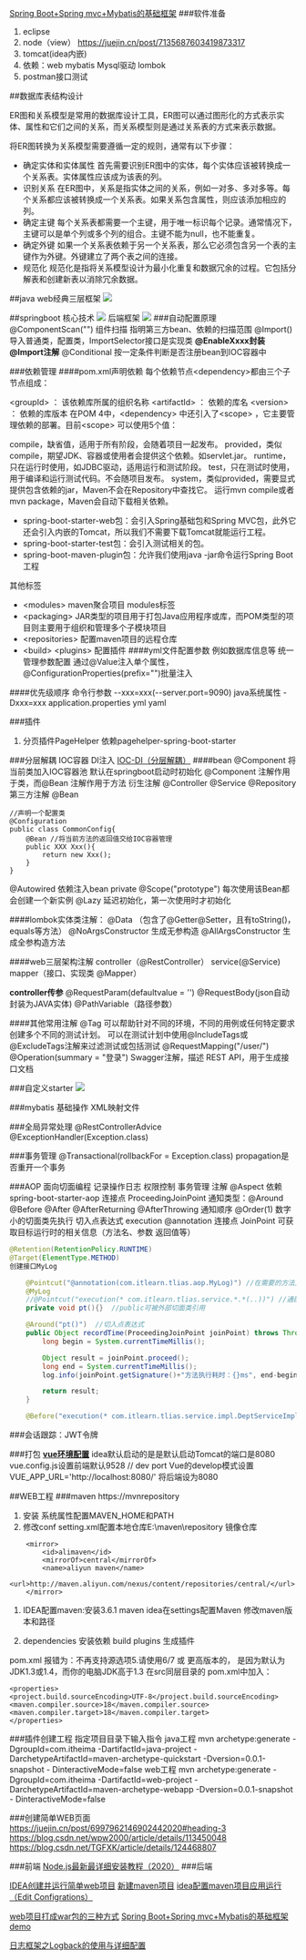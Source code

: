 [Spring Boot+Spring mvc+Mybatis的基础框架](https://blog.csdn.net/sinat_27933301/article/details/88563560)
###软件准备
1. eclipse
2. node（view）
https://juejin.cn/post/7135687603419873317
3. tomcat(idea内嵌)
4. 依赖：web mybatis Mysql驱动 lombok
5. postman接口测试

##数据库表结构设计

ER图和关系模型是常用的数据库设计工具，ER图可以通过图形化的方式表示实体、属性和它们之间的关系，而关系模型则是通过关系表的方式来表示数据。

将ER图转换为关系模型需要遵循一定的规则，通常有以下步骤：

- 确定实体和实体属性 首先需要识别ER图中的实体，每个实体应该被转换成一个关系表。实体属性应该成为该表的列。
- 识别关系 在ER图中，关系是指实体之间的关系，例如一对多、多对多等。每个关系都应该被转换成一个关系表。如果关系包含属性，则应该添加相应的列。
- 确定主键 每个关系表都需要一个主键，用于唯一标识每个记录。通常情况下，主键可以是单个列或多个列的组合。主键不能为null，也不能重复。
- 确定外键 如果一个关系表依赖于另一个关系表，那么它必须包含另一个表的主键作为外键。外键建立了两个表之间的连接。
- 规范化 规范化是指将关系模型设计为最小化重复和数据冗余的过程。它包括分解表和创建新表以消除冗余数据。

##java web经典三层框架
![](img/java%20web三层框架.png)

##springboot
核心技术
![](img/后端核心技术.jpg)
后端框架
![](img/后端框架总结.jpg)
###自动配置原理
@ComponentScan("")   组件扫描  指明第三方bean、依赖的扫描范围
@Import()  导入普通类，配置类，ImportSelector接口是实现类
**@EnableXxxx封装@Import注解**
@Conditional 按一定条件判断是否注册bean到IOC容器中


###依赖管理
####pom.xml声明依赖
每个依赖节点\<dependency>都由三个子节点组成：

\<groupId> ： 该依赖库所属的组织名称
\<artifactId> ： 依赖的库名
\<version> ： 依赖的库版本
在POM 4中，\<dependency> 中还引入了\<scope> ，它主要管理依赖的部署。目前\<scope> 可以使用5个值：

compile，缺省值，适用于所有阶段，会随着项目一起发布。
provided，类似compile，期望JDK、容器或使用者会提供这个依赖。如servlet.jar。
runtime，只在运行时使用，如JDBC驱动，适用运行和测试阶段。
test，只在测试时使用，用于编译和运行测试代码。不会随项目发布。
system，类似provided，需要显式提供包含依赖的jar，Maven不会在Repository中查找它。
运行mvn compile或者mvn package，Maven会自动下载相关依赖。

- spring-boot-starter-web包：会引入Spring基础包和Spring MVC包，此外它还会引入内嵌的Tomcat，所以我们不需要下载Tomcat就能运行工程。
- spring-boot-starter-test包：会引入测试相关的包。
- spring-boot-maven-plugin包：允许我们使用java -jar命令运行Spring Boot工程

其他标签
- \<modules>  maven聚合项目 modules标签
- \<packaging> JAR类型的项目用于打包Java应用程序或库，而POM类型的项目则主要用于组织和管理多个子模块项目
- \<repositories> 配置maven项目的远程仓库
- \<build>
        \<plugins>  配置插件
####yml文件配置参数
例如数据库信息等
统一管理参数配置
通过@Value注入单个属性，
@ConfigurationProperties(prefix="")批量注入

####优先级顺序
命令行参数  --xxx=xxx(--server.port=9090)
java系统属性 -Dxxx=xxx
application.properties
yml
yaml

###插件
1. 分页插件PageHelper
依赖pagehelper-spring-boot-starter

###分层解耦
IOC容器 DI注入
[IOC-DI（分层解耦）](https://blog.csdn.net/y_k_j_c/article/details/130237155)
####bean
@Component  将当前类加入IOC容器池 默认在springboot启动时初始化
@Component 注解作用于类，而@Bean 注解作用于方法
衍生注解 @Controller @Service @Repository
第三方注解  @Bean
```
//声明一个配置类
@Configuration
public class CommonConfig{
    @Bean //将当前方法的返回值交给IOC容器管理
    public XXX Xxx(){
        return new Xxx();  
    }
}
```
@Autowired 依赖注入bean
private 
@Scope("prototype") 每次使用该Bean都会创建一个新实例
@Lazy  延迟初始化，第一次使用时才初始化

####lombok实体类注解：
@Data  （包含了@Getter@Setter，且有toString()，equals等方法）
@NoArgsConstructor  生成无参构造
@AllArgsConstructor  生成全参构造方法

####web三层架构注解
controller（@RestController）  service(@Service)  mapper（接口、实现类 @Mapper） 

**controller传参**
@RequestParam(defaultvalue = '')
@RequestBody(json自动封装为JAVA实体)
@PathVariable（路径参数）

####其他常用注解
@Tag 
可以帮助针对不同的环境，不同的用例或任何特定要求创建多个不同的测试计划。
可以在测试计划中使用@IncludeTags或@ExcludeTags注解来过滤测试或包括测试
@RequestMapping("/user/")
@Operation(summary = "登录")  Swagger注解，描述 REST API，用于生成接口文档

###自定义starter
![](img/starter.jpg)

###mybatis
基础操作
XML映射文件

###全局异常处理
@RestControllerAdvice
@ExceptionHandler(Exception.class)

###事务管理
@Transactional(rollbackFor = Exception.class)
propagation是否重开一个事务

###AOP 面向切面编程 
记录操作日志 权限控制 事务管理
注解 @Aspect
依赖 spring-boot-starter-aop
连接点 ProceedingJoinPoint
通知类型：@Around @Before @After @AfterReturning @AfterThrowing
通知顺序 @Order(1) 数字小的切面类先执行
切入点表达式 execution @annotation
连接点 JoinPoint 可获取目标运行时的相关信息（方法名、参数
返回值等）
```JAVA
@Retention(RetentionPolicy.RUNTIME)
@Target(ElementType.METHOD)
创建接口MyLog
```

```java
    @Pointcut("@annotation(com.itlearn.tlias.aop.MyLog)") //在需要的方法上注释
    @MyLog
    //@Pointcut("execution(* com.itlearn.tlias.service.*.*(..))") //通配符*  .任意一个参数 ..任意参数/层级 
    private void pt(){}  //public可被外部切面类引用

    @Around("pt()")  //切入点表达式
    public Object recordTime(ProceedingJoinPoint joinPoint) throws Throwable {
        long begin = System.currentTimeMillis();

        Object result = joinPoint.proceed();
        long end = System.currentTimeMillis();
        log.info(joinPoint.getSignature()+"方法执行耗时：{}ms", end-begin);

        return result;
    }

    @Before("execution(* com.itlearn.tlias.service.impl.DeptServiceImpl.*(..))")
```
###会话跟踪：JWT令牌


###打包
**[vue环境配置](https://github.com/dawpf/vue-config)**
idea默认启动的是是默认启动Tomcat的端口是8080
vue.config.js设置前端默认9528 // dev port
Vue的develop模式设置 VUE_APP_URL='http://localhost:8080/' 将后端设为8080

##WEB工程
###maven
https://mvnrepository

1. 安装 系统属性配置MAVEN_HOME和PATH
2. 修改conf setting.xml配置本地仓库E:\maven\repository
镜像仓库
```
	<mirror>
		<id>alimaven</id>
		<mirrorOf>central</mirrorOf>
		<name>aliyun maven</name>
		<url>http://maven.aliyun.com/nexus/content/repositories/central/</url>
	</mirror>
```

1. IDEA配置maven:安装3.6.1 maven
idea在settings配置Maven 修改maven版本和路径

1. dependencies  安装依赖
build plugins 生成插件

pom.xml
报错为：不再支持源选项5.请使用6/7 或 更高版本的，
是因为默认为JDK1.3或1.4，而你的电脑JDK高于1.3
在src同层目录的  pom.xml中加入：
```
<properties>
<project.build.sourceEncoding>UTF-8</project.build.sourceEncoding>
<maven.compiler.source>18</maven.compiler.source>
<maven.compiler.target>18</maven.compiler.target>
</properties>
```

###插件创建工程
指定项目目录下输入指令
java工程
mvn archetype:generate -DgroupId=com.itheima -DartifactId=java-project -
DarchetypeArtifactId=maven-archetype-quickstart -Dversion=0.0.1-snapshot -
DinteractiveMode=false
web工程
mvn archetype:generate -DgroupId=com.itheima -DartifactId=web-project -
DarchetypeArtifactId=maven-archetype-webapp -Dversion=0.0.1-snapshot -
DinteractiveMode=false

###创建简单WEB页面
https://juejin.cn/post/6997962146902442020#heading-3
https://blog.csdn.net/wpw2000/article/details/113450048
https://blog.csdn.net/TGFXK/article/details/124468807

###前端
[Node.js最新最详细安装教程（2020）](https://blog.csdn.net/Small_Yogurt/article/details/104968169)
###后端

[IDEA创建并运行简单web项目](https://blog.csdn.net/wpw2000/article/details/113450048)
[新建maven项目](https://blog.csdn.net/erlian1992/article/details/53942096)
[idea配置maven项目应用运行（Edit Configrations）](https://blog.csdn.net/danuo2011/article/details/104499351)

[web项目打成war包的三种方式](https://blog.csdn.net/cm15835106905/article/details/107927847?utm_medium=distribute.pc_relevant.none-task-blog-2~default~baidujs_baidulandingword~default-4-107927847-blog-122585695.235^v28^pc_relevant_default&spm=1001.2101.3001.4242.3&utm_relevant_index=7)
[Spring Boot+Spring mvc+Mybatis的基础框架demo](https://blog.csdn.net/sinat_27933301/article/details/88563560)

[日志框架之Logback的使用与详细配置](https://blog.csdn.net/qq_38628046/article/details/115050693)
